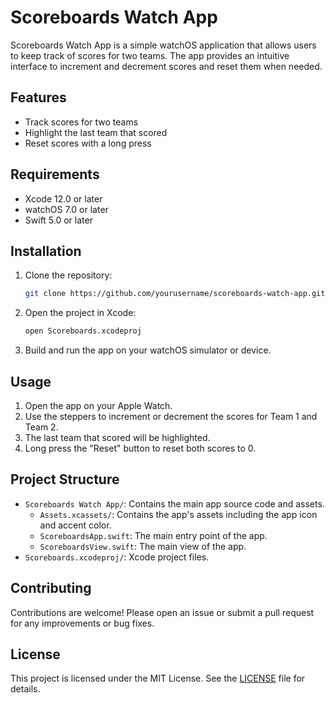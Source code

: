 # Scoreboards Watch App

Scoreboards Watch App is a simple watchOS application that allows users to keep track of scores for two teams. The app provides an intuitive interface to increment and decrement scores and reset them when needed.

## Features

- Track scores for two teams
- Highlight the last team that scored
- Reset scores with a long press

## Requirements

- Xcode 12.0 or later
- watchOS 7.0 or later
- Swift 5.0 or later

## Installation

1. Clone the repository:
    ```sh
    git clone https://github.com/yourusername/scoreboards-watch-app.git
    ```
2. Open the project in Xcode:
    ```sh
    open Scoreboards.xcodeproj
    ```
3. Build and run the app on your watchOS simulator or device.

## Usage

1. Open the app on your Apple Watch.
2. Use the steppers to increment or decrement the scores for Team 1 and Team 2.
3. The last team that scored will be highlighted.
4. Long press the "Reset" button to reset both scores to 0.

## Project Structure

- `Scoreboards Watch App/`: Contains the main app source code and assets.
  - `Assets.xcassets/`: Contains the app's assets including the app icon and accent color.
  - `ScoreboardsApp.swift`: The main entry point of the app.
  - `ScoreboardsView.swift`: The main view of the app.
- `Scoreboards.xcodeproj/`: Xcode project files.

## Contributing

Contributions are welcome! Please open an issue or submit a pull request for any improvements or bug fixes.

## License

This project is licensed under the MIT License. See the [LICENSE](LICENSE) file for details.
